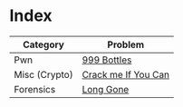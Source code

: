 # Index

Category | Problem
--------|--------
Pwn | [999 Bottles](https://github.com/b0th/CTF/tree/master/RITSECCTF2019/999%20Bottles)
Misc (Crypto) |  [Crack me If You Can](https://github.com/b0th/CTF/tree/master/RITSECCTF2019/Crack%20me%20If%20You%20Can)
Forensics | [Long Gone](https://github.com/b0th/CTF/tree/master/RITSECCTF2019/Long%20Gone)
